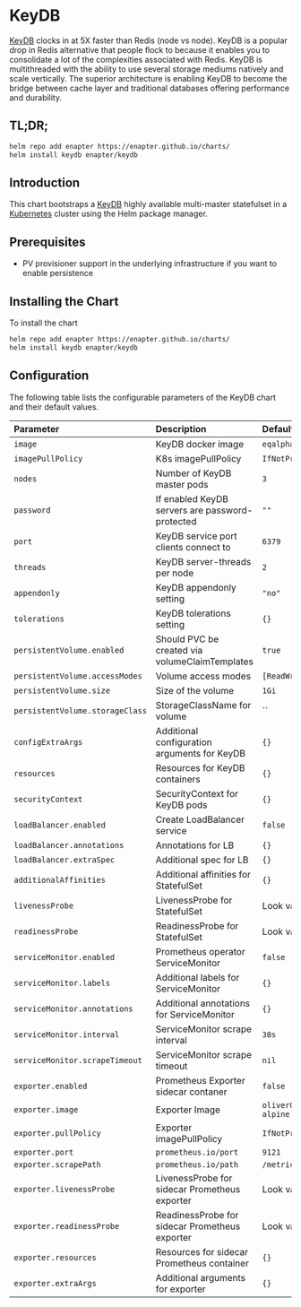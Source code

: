 # KeyDB

[KeyDB](https://keydb.dev) clocks in at 5X faster than Redis (node vs node). KeyDB is a popular drop in Redis alternative that people flock to because it enables you to consolidate a lot of the complexities associated with Redis. KeyDB is multithreaded with the ability to use several storage mediums natively and scale vertically. The superior architecture is enabling KeyDB to become the bridge between cache layer and traditional databases offering performance and durability.

## TL;DR;

```bash
helm repo add enapter https://enapter.github.io/charts/
helm install keydb enapter/keydb
```

## Introduction

This chart bootstraps a [KeyDB](https://keydb.dev) highly available multi-master statefulset in a [Kubernetes](http://kubernetes.io) cluster using the Helm package manager.

## Prerequisites

- PV provisioner support in the underlying infrastructure if you want to enable persistence

## Installing the Chart

To install the chart

```bash
helm repo add enapter https://enapter.github.io/charts/
helm install keydb enapter/keydb
```

## Configuration

The following table lists the configurable parameters of the KeyDB chart and their default values.

| Parameter                       | Description                                     | Default                                  |
|:--------------------------------|:------------------------------------------------|:-----------------------------------------|
| `image`                         | KeyDB docker image                              | `eqalpha/keydb:x86_64_v6.0.13`           |
| `imagePullPolicy`               | K8s imagePullPolicy                             | `IfNotPresent`                           |
| `nodes`                         | Number of KeyDB master pods                     | `3`                                      |
| `password`                      | If enabled KeyDB servers are password-protected | `""`                                     |
| `port`                          | KeyDB service port clients connect to           | `6379`                                   |
| `threads`                       | KeyDB server-threads per node                   | `2`                                      |
| `appendonly`                    | KeyDB appendonly setting                        | `"no"`                                   |
| `tolerations`                   | KeyDB tolerations setting                       | `{}`                                     |
| `persistentVolume.enabled`      | Should PVC be created via volumeClaimTemplates  | `true`                                   |
| `persistentVolume.accessModes`  | Volume access modes                             | `[ReadWriteOnce]`                        |
| `persistentVolume.size`         | Size of the volume                              | `1Gi`                                    |
| `persistentVolume.storageClass` | StorageClassName for volume                     | ``                                       |
| `configExtraArgs`               | Additional configuration arguments for KeyDB    | `{}`                                     |
| `resources`                     | Resources for KeyDB containers                  | `{}`                                     |
| `securityContext`               | SecurityContext for KeyDB pods                  | `{}`                                     |
| `loadBalancer.enabled`          | Create LoadBalancer service                     | `false`                                  |
| `loadBalancer.annotations`      | Annotations for LB                              | `{}`                                     |
| `loadBalancer.extraSpec`        | Additional spec for LB                          | `{}`                                     |
| `additionalAffinities`          | Additional affinities for StatefulSet           | `{}`                                     |
| `livenessProbe`                 | LivenessProbe for StatefulSet                   | Look values.yaml                         |
| `readinessProbe`                | ReadinessProbe for StatefulSet                  | Look values.yaml                         |
| `serviceMonitor.enabled`        | Prometheus operator ServiceMonitor              | `false`                                  |
| `serviceMonitor.labels`         | Additional labels for ServiceMonitor            | `{}`                                  |
| `serviceMonitor.annotations`    | Additional annotations for ServiceMonitor       | `{}`                                  |
| `serviceMonitor.interval`       | ServiceMonitor scrape interval                  | `30s`                                  |
| `serviceMonitor.scrapeTimeout`  | ServiceMonitor scrape timeout                   | `nil`                                  |
| `exporter.enabled`              | Prometheus Exporter sidecar contaner            | `false`                                  |
| `exporter.image`                | Exporter Image                                  | `oliver006/redis_exporter:v1.8.0-alpine` |
| `exporter.pullPolicy`           | Exporter imagePullPolicy                        | `IfNotPresent`                           |
| `exporter.port`                 | `prometheus.io/port`                            | `9121`                                   |
| `exporter.scrapePath`           | `prometheus.io/path`                            | `/metrics`                               |
| `exporter.livenessProbe`        | LivenessProbe for sidecar Prometheus exporter   | Look values.yaml                         |
| `exporter.readinessProbe`       | ReadinessProbe for sidecar Prometheus exporter  | Look values.yaml                         |
| `exporter.resources`            | Resources for sidecar Prometheus container      | `{}`                                     |
| `exporter.extraArgs`            | Additional arguments for exporter               | `{}`                                     |
